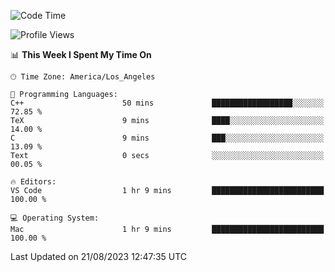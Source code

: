 <!--START_SECTION:waka-->
![Code Time](http://img.shields.io/badge/Code%20Time-504%20hrs%209%20mins-blue)

![Profile Views](http://img.shields.io/badge/Profile%20Views-0-blue)

📊 **This Week I Spent My Time On** 

```text
🕑︎ Time Zone: America/Los_Angeles

💬 Programming Languages: 
C++                      50 mins             ██████████████████░░░░░░░   72.85 % 
TeX                      9 mins              ████░░░░░░░░░░░░░░░░░░░░░   14.00 % 
C                        9 mins              ███░░░░░░░░░░░░░░░░░░░░░░   13.09 % 
Text                     0 secs              ░░░░░░░░░░░░░░░░░░░░░░░░░   00.05 % 

🔥 Editors: 
VS Code                  1 hr 9 mins         █████████████████████████   100.00 % 

💻 Operating System: 
Mac                      1 hr 9 mins         █████████████████████████   100.00 % 
```


 Last Updated on 21/08/2023 12:47:35 UTC
<!--END_SECTION:waka-->

